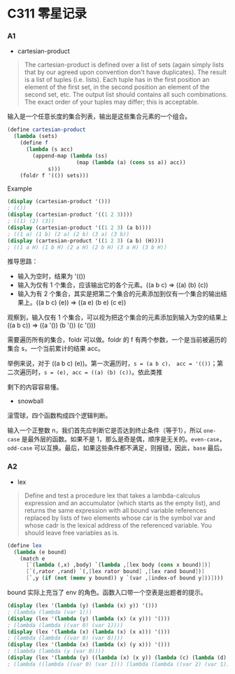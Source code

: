 # C311 零星记录

### A1

+ cartesian-product

> The cartesian-product is defined over a list of sets (again simply lists that by our agreed upon convention don't have duplicates). The result is a list of tuples (i.e. lists). Each tuple has in the first position an element of the first set, in the second position an element of the second set, etc. The output list should contains all such combinations. The exact order of your tuples may differ; this is acceptable.

输入是一个任意长度的集合列表，输出是这些集合元素的一个组合。

```scheme
(define cartesian-product
  (lambda (sets)
    (define f
      (lambda (s acc)
        (append-map (lambda (ss)
                      (map (lambda (a) (cons ss a)) acc))
             s)))
    (foldr f '(()) sets)))
```

Example

```scheme
(display (cartesian-product '()))
; (())
(display (cartesian-product '((1 2 3))))
; ((1) (2) (3))
(display (cartesian-product '((1 2 3) (a b))))
; ((1 a) (1 b) (2 a) (2 b) (3 a) (3 b))
(display (cartesian-product '((1 2 3) (a b) (H))))
; ((1 a H) (1 b H) (2 a H) (2 b H) (3 a H) (3 b H))
```

推导思路：

+ 输入为空时，结果为 '(())
+ 输入为仅有 1 个集合，应该输出它的各个元素。((a b c) => ((a) (b) (c))
+ 输入为有 2 个集合，其实是把第二个集合的元素添加到仅有一个集合的输出结果上。((a b c) (e)) => ((a e) (b e) (c e))

观察到，输入仅有 1 个集合，可以视为把这个集合的元素添加到输入为空的结果上 ((a b c)) => ((a '()) (b '()) (c '()))

需要遍历所有的集合，foldr 可以做。foldr 的 f 有两个参数，一个是当前被遍历的集合 s，一个当前累计的结果 acc。

举例来说，对于 ((a b c) (e))。第一次遍历时，`s = (a b c)， acc = '(())`；第二次遍历时，`s = (e), acc = ((a) (b) (c))`。依此类推

剩下的内容容易懂。

+ snowball

滚雪球，四个函数构成四个逻辑判断。

输入一个正整数 n，我们首先应判断它是否达到终止条件（等于1），所以 `one-case` 是最外层的函数。如果不是 1，那么是奇是偶，顺序是无关的。`even-case`，`odd-case` 可以互换。最后，如果这些条件都不满足，则报错，因此，`base` 最后。

### A2

+ lex

> Define and test a procedure lex that takes a lambda-calculus expression and an accumulator (which starts as the empty list), and returns the same expression with all bound variable references replaced by lists of two elements whose car is the symbol var and whose cadr is the lexical address of the referenced variable. You should leave free variables as is.

```scheme
(define lex
  (lambda (e bound)
    (match e
      [`(lambda (,x) ,body) `(lambda ,[lex body (cons x bound)])]
      [`(,rator ,rand) `(,[lex rator bound] ,[lex rand bound])]
      [`,y (if (not (memv y bound)) y `(var ,[index-of bound y]))])))
```

bound 实际上充当了 env 的角色。函数入口带一个空表是出题者的提示。

```scheme
(display (lex '(lambda (y) (lambda (x) y)) '()))
; (lambda (lambda (var 1)))
(display (lex '(lambda (y) (lambda (x) (x y))) '()))
; (lambda (lambda ((var 0) (var 1))))
(display (lex '(lambda (x) (lambda (x) (x x))) '()))
; (lambda (lambda ((var 0) (var 0))))
(display (lex '(lambda (x) (lambda (x) (y x))) '()))
; (lambda (lambda (y (var 0))))
(display (lex '(lambda (y) ((lambda (x) (x y)) (lambda (c) (lambda (d) (y c))))) '()))
; (lambda ((lambda ((var 0) (var 1))) (lambda (lambda ((var 2) (var 1))))))
```